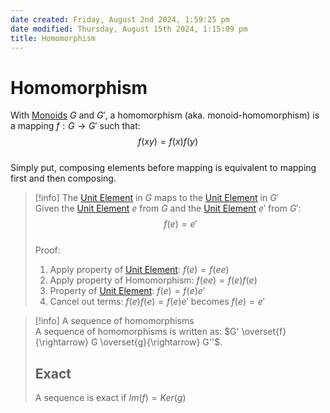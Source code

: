 ```yaml
---  
date created: Friday, August 2nd 2024, 1:59:25 pm  
date modified: Thursday, August 15th 2024, 1:15:09 pm  
title: Homomorphism  
---  
```

# Homomorphism  
With [Monoids](../Monoid.md) $G$ and $G'$, a homomorphism (aka. monoid-homomorphism) is a mapping $f: G\rightarrow G'$ such that:  
$$f(xy) = f(x)f(y)$$  
Simply put, composing elements before mapping is equivalent to mapping first and then composing.  
  
> [!info] The [Unit Element](../../Unit20Element.md) in $G$ maps to the [Unit Element](../../Unit20Element.md) in $G'$   
> Given the [Unit Element](../../Unit20Element.md) $e$ from $G$ and the [Unit Element](../../Unit20Element.md) $e'$ from $G'$: $$f(e)=e'$$  
> Proof:  
> 1. Apply property of [Unit Element](../../Unit20Element.md): $f(e)=f(ee)$  
> 2. Apply property of Homomorphism: $f(ee)=f(e)f(e)$  
> 3. Property of [Unit Element](../../Unit20Element.md): $f(e) = f(e)e'$  
> 4. Cancel out terms: $f(e)f(e)=f(e)e'$ becomes $f(e)=e'$  
  
> [!info] A sequence of homomorphisms  
> A sequence of homomorphisms is written as: $G' \overset{f}{\rightarrow} G \overset{g}{\rightarrow} G''$.  
> ## Exact  
> A sequence is exact if $Im(f) = Ker(g)$